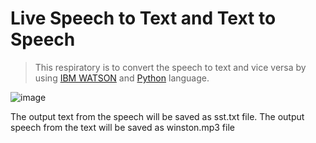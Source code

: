 
# Live Speech to Text and Text to Speech 

> This respiratory is to convert the speech to text and vice versa by using [IBM WATSON](https://cloud.ibm.com) and [Python](https://www.python.org/downloads/) language.


![image](https://user-images.githubusercontent.com/46635506/126826005-b2a48ccd-8c48-4385-90e5-7028f762294c.png)


The output text from the speech will be saved as sst.txt file.
The output speech from the text will be saved as winston.mp3 file

